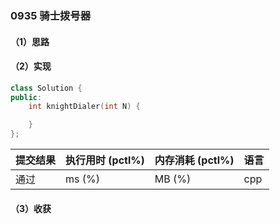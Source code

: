 ### 0935 骑士拨号器

#### （1）思路

#### （2）实现

```cpp
class Solution {
public:
    int knightDialer(int N) {

    }
};
```

| 提交结果 | 执行用时 (pctl%) | 内存消耗 (pctl%) | 语言 |
|:---------|:-----------------|:-----------------|:-----|
| 通过     |  ms (%)   |  MB (%)  | cpp  |

#### （3）收获
